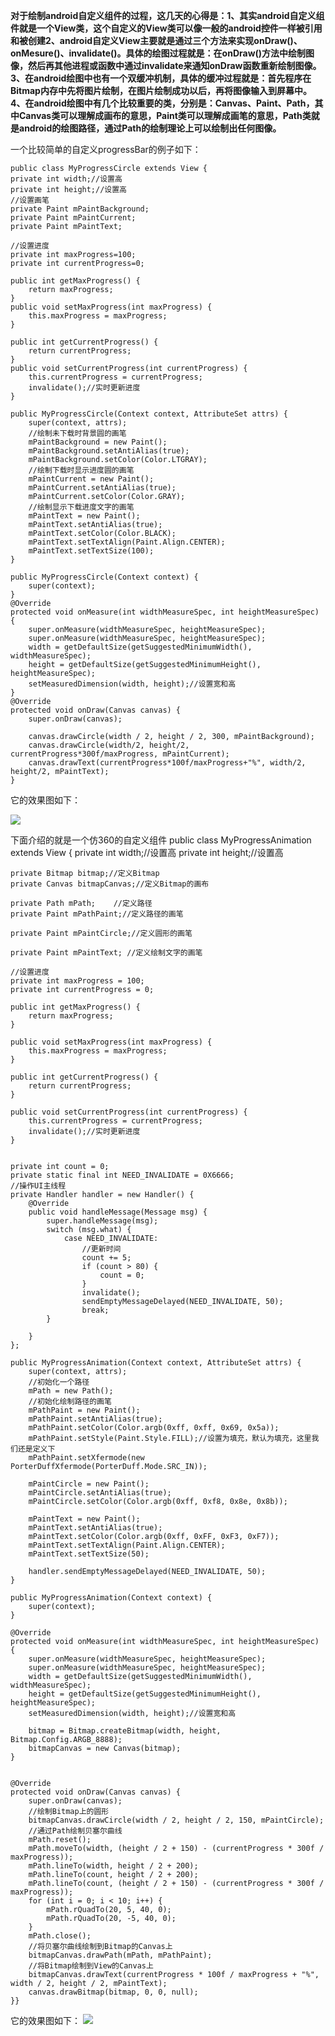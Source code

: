 **对于绘制android自定义组件的过程，这几天的心得是：1、其实android自定义组件就是一个View类，这个自定义的View类可以像一般的android控件一样被引用和被创建2、android自定义View主要就是通过三个方法来实现onDraw()、onMesure()、invalidate()。具体的绘图过程就是：在onDraw()方法中绘制图像，然后再其他进程或函数中通过invalidate来通知onDraw函数重新绘制图像。3、在android绘图中也有一个双缓冲机制，具体的缓冲过程就是：首先程序在Bitmap内存中先将图片绘制，在图片绘制成功以后，再将图像输入到屏幕中。4、在android绘图中有几个比较重要的类，分别是：Canvas、Paint、Path，其中Canvas类可以理解成画布的意思，Paint类可以理解成画笔的意思，Path类就是android的绘图路径，通过Path的绘制理论上可以绘制出任何图像。**

一个比较简单的自定义progressBar的例子如下：

    public class MyProgressCircle extends View {
    private int width;//设置高
    private int height;//设置高
    //设置画笔
    private Paint mPaintBackground;
    private Paint mPaintCurrent;
    private Paint mPaintText;

    //设置进度
    private int maxProgress=100;
    private int currentProgress=0;

    public int getMaxProgress() {
        return maxProgress;
    }
    public void setMaxProgress(int maxProgress) {
        this.maxProgress = maxProgress;
    }

    public int getCurrentProgress() {
        return currentProgress;
    }
    public void setCurrentProgress(int currentProgress) {
        this.currentProgress = currentProgress;
        invalidate();//实时更新进度
    }

    public MyProgressCircle(Context context, AttributeSet attrs) {
        super(context, attrs);
        //绘制未下载时背景圆的画笔
        mPaintBackground = new Paint();
        mPaintBackground.setAntiAlias(true);
        mPaintBackground.setColor(Color.LTGRAY);
        //绘制下载时显示进度圆的画笔
        mPaintCurrent = new Paint();
        mPaintCurrent.setAntiAlias(true);
        mPaintCurrent.setColor(Color.GRAY);
        //绘制显示下载进度文字的画笔
        mPaintText = new Paint();
        mPaintText.setAntiAlias(true);
        mPaintText.setColor(Color.BLACK);
        mPaintText.setTextAlign(Paint.Align.CENTER);
        mPaintText.setTextSize(100);
    }

    public MyProgressCircle(Context context) {
        super(context);
    }
    @Override
    protected void onMeasure(int widthMeasureSpec, int heightMeasureSpec) {
        super.onMeasure(widthMeasureSpec, heightMeasureSpec);
        super.onMeasure(widthMeasureSpec, heightMeasureSpec);
        width = getDefaultSize(getSuggestedMinimumWidth(), widthMeasureSpec);
        height = getDefaultSize(getSuggestedMinimumHeight(), heightMeasureSpec);
        setMeasuredDimension(width, height);//设置宽和高
    }
    @Override
    protected void onDraw(Canvas canvas) {
        super.onDraw(canvas);

        canvas.drawCircle(width / 2, height / 2, 300, mPaintBackground);
        canvas.drawCircle(width/2, height/2, currentProgress*300f/maxProgress, mPaintCurrent);
        canvas.drawText(currentProgress*100f/maxProgress+"%", width/2, height/2, mPaintText);
    }


它的效果图如下：

![](http://img.blog.csdn.net/20150916222638959)

下面介绍的就是一个仿360的自定义组件
    public class MyProgressAnimation extends View {
    private int width;//设置高
    private int height;//设置高

    private Bitmap bitmap;//定义Bitmap
    private Canvas bitmapCanvas;//定义Bitmap的画布

    private Path mPath;    //定义路径
    private Paint mPathPaint;//定义路径的画笔

    private Paint mPaintCircle;//定义圆形的画笔

    private Paint mPaintText; //定义绘制文字的画笔

    //设置进度
    private int maxProgress = 100;
    private int currentProgress = 0;

    public int getMaxProgress() {
        return maxProgress;
    }

    public void setMaxProgress(int maxProgress) {
        this.maxProgress = maxProgress;
    }

    public int getCurrentProgress() {
        return currentProgress;
    }

    public void setCurrentProgress(int currentProgress) {
        this.currentProgress = currentProgress;
        invalidate();//实时更新进度
    }


    private int count = 0;
    private static final int NEED_INVALIDATE = 0X6666;
    //操作UI主线程
    private Handler handler = new Handler() {
        @Override
        public void handleMessage(Message msg) {
            super.handleMessage(msg);
            switch (msg.what) {
                case NEED_INVALIDATE:
                    //更新时间
                    count += 5;
                    if (count > 80) {
                        count = 0;
                    }
                    invalidate();
                    sendEmptyMessageDelayed(NEED_INVALIDATE, 50);
                    break;
            }

        }
    };

    public MyProgressAnimation(Context context, AttributeSet attrs) {
        super(context, attrs);
        //初始化一个路径
        mPath = new Path();
        //初始化绘制路径的画笔
        mPathPaint = new Paint();
        mPathPaint.setAntiAlias(true);
        mPathPaint.setColor(Color.argb(0xff, 0xff, 0x69, 0x5a));
        mPathPaint.setStyle(Paint.Style.FILL);//设置为填充，默认为填充，这里我们还是定义下
        mPathPaint.setXfermode(new PorterDuffXfermode(PorterDuff.Mode.SRC_IN));

        mPaintCircle = new Paint();
        mPaintCircle.setAntiAlias(true);
        mPaintCircle.setColor(Color.argb(0xff, 0xf8, 0x8e, 0x8b));

        mPaintText = new Paint();
        mPaintText.setAntiAlias(true);
        mPaintText.setColor(Color.argb(0xff, 0xFF, 0xF3, 0xF7));
        mPaintText.setTextAlign(Paint.Align.CENTER);
        mPaintText.setTextSize(50);

        handler.sendEmptyMessageDelayed(NEED_INVALIDATE, 50);
    }

    public MyProgressAnimation(Context context) {
        super(context);
    }

    @Override
    protected void onMeasure(int widthMeasureSpec, int heightMeasureSpec) {
        super.onMeasure(widthMeasureSpec, heightMeasureSpec);
        super.onMeasure(widthMeasureSpec, heightMeasureSpec);
        width = getDefaultSize(getSuggestedMinimumWidth(), widthMeasureSpec);
        height = getDefaultSize(getSuggestedMinimumHeight(), heightMeasureSpec);
        setMeasuredDimension(width, height);//设置宽和高

        bitmap = Bitmap.createBitmap(width, height, Bitmap.Config.ARGB_8888);
        bitmapCanvas = new Canvas(bitmap);
    }


    @Override
    protected void onDraw(Canvas canvas) {
        super.onDraw(canvas);
        //绘制Bitmap上的圆形
        bitmapCanvas.drawCircle(width / 2, height / 2, 150, mPaintCircle);
        //通过Path绘制贝塞尔曲线
        mPath.reset();
        mPath.moveTo(width, (height / 2 + 150) - (currentProgress * 300f / maxProgress));
        mPath.lineTo(width, height / 2 + 200);
        mPath.lineTo(count, height / 2 + 200);
        mPath.lineTo(count, (height / 2 + 150) - (currentProgress * 300f / maxProgress));
        for (int i = 0; i < 10; i++) {
            mPath.rQuadTo(20, 5, 40, 0);
            mPath.rQuadTo(20, -5, 40, 0);
        }
        mPath.close();
        //将贝塞尔曲线绘制到Bitmap的Canvas上
        bitmapCanvas.drawPath(mPath, mPathPaint);
        //将Bitmap绘制到View的Canvas上
        bitmapCanvas.drawText(currentProgress * 100f / maxProgress + "%", width / 2, height / 2, mPaintText);
        canvas.drawBitmap(bitmap, 0, 0, null);
    }}
它的效果图如下：
![](http://img.blog.csdn.net/20150918214101256)